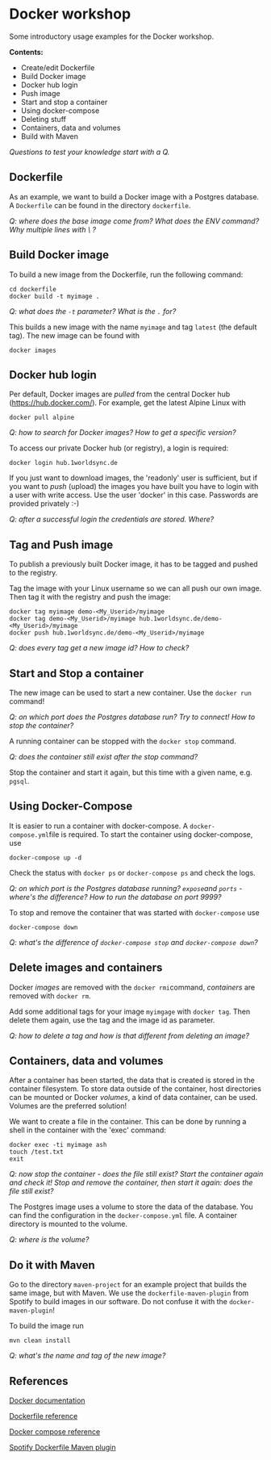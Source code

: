 # Docker workshop

Some introductory usage examples for the Docker workshop.

**Contents:**

- Create/edit Dockerfile
- Build Docker image
- Docker hub login
- Push image
- Start and stop a container
- Using docker-compose
- Deleting stuff
- Containers, data and volumes
- Build with Maven

*Questions to test your knowledge start with a Q.*

## Dockerfile

As an example, we want to build a Docker image with a Postgres database. A `Dockerfile` can be found in the directory `dockerfile`.

*Q: where does the base image come from? What does the ENV command? Why multiple lines with \ ?*

## Build Docker image

To build a new image from the Dockerfile, run the following command:

    cd dockerfile
    docker build -t myimage .

*Q: what does the `-t` parameter? What is the `.` for?*

This builds a new image with the name `myimage` and tag `latest` (the default tag). The new image can be found with 

    docker images

## Docker hub login

Per default, Docker images are *pulled* from the central Docker hub (https://hub.docker.com/).
For example, get the latest Alpine Linux with
    
    docker pull alpine

*Q: how to search for Docker images? How to get a specific version?*

To access our private Docker hub (or registry), a login is required:

    docker login hub.1worldsync.de

If you just want to download images, the 'readonly' user is sufficient, but if
you want to *push* (upload) the images you have built you have to login with
a user with write access. Use the user 'docker' in this case. Passwords are
provided privately :-)

*Q: after a successful login the credentials are stored. Where?*

## Tag and Push image

To publish a previously built Docker image, it has to be tagged and pushed to the registry.

Tag the image with your Linux username so we can all push our own image. Then tag it
with the registry and push the image:

    docker tag myimage demo-<My_Userid>/myimage
    docker tag demo-<My_Userid>/myimage hub.1worldsync.de/demo-<My_Userid>/myimage
    docker push hub.1worldsync.de/demo-<My_Userid>/myimage

*Q: does every tag get a new image id? How to check?*

## Start and Stop a container

The new image can be used to start a new container. Use the `docker run` command!

*Q: on which port does the Postgres database run? Try to connect! How to stop the container?*

A running container can be stopped with the `docker stop` command.

*Q: does the container still exist after the stop command?*

Stop the container and start it again, but this time with a given name, e.g. `pgsql`. 

## Using Docker-Compose

It is easier to run a container with docker-compose. A `docker-compose.yml`file is required. To start the container using docker-compose, use

    docker-compose up -d

Check the status with `docker ps` or `docker-compose ps` and check the logs.

*Q: on which port is the Postgres database running? `expose`and `ports` - where's the difference? How to run the database on port 9999?*

To stop and remove the container that was started with `docker-compose` use

    docker-compose down

*Q: what's the difference of `docker-compose stop` and `docker-compose down`?*

## Delete images and containers

Docker _images_ are removed with the `docker rmi`command, _containers_ are removed with `docker rm`.

Add some additional tags for your image `myimgage` with `docker tag`. Then delete them again, use the tag and the image id as parameter. 

*Q: how to delete a tag and how is that different from deleting an image?*

## Containers, data and volumes

After a container has been started, the data that is created is stored in the container filesystem. 
To store data outside of the container, host directories can be mounted or Docker _volumes_, a kind of data container, can be used. Volumes are the preferred solution!

We want to create a file in the container. This can be done by running a shell in the container with the 'exec' command:

    docker exec -ti myimage ash
    touch /test.txt
    exit
    
*Q: now stop the container - does the file still exist? Start the container again and check it! Stop and remove the container, then start it again: does the file still exist?*

The Postgres image uses a volume to store the data of the database. You can find the configuration in the `docker-compose.yml` file. A container directory is mounted to the volume.

*Q: where is the volume?*

## Do it with Maven

Go to the directory `maven-project` for an example project that builds the same image, but with Maven.
We use the `dockerfile-maven-plugin` from Spotify to build images in our software. Do not confuse it with the `docker-maven-plugin`!

To build the image run

    mvn clean install

*Q: what's the name and tag of the new image?*


## References

[Docker documentation](https://docs.docker.com/)

[Dockerfile reference](https://docs.docker.com/engine/reference/builder/)

[Docker compose reference](https://docs.docker.com/compose/compose-file/compose-file-v2/)

[Spotify Dockerfile Maven plugin](https://github.com/spotify/dockerfile-maven)
